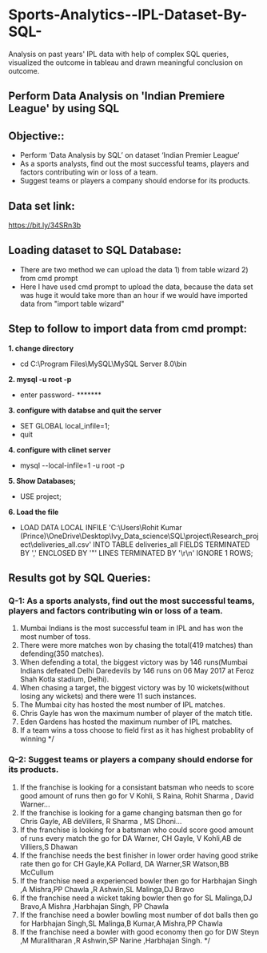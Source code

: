 # Sports-Analytics--IPL-Dataset-By-SQL-
Analysis on past years' IPL data with help of complex SQL queries, visualized the outcome in tableau and drawn meaningful conclusion on outcome.

## Perform Data Analysis on 'Indian Premiere League' by using SQL 
## Objective:: 
- Perform ‘Data Analysis by SQL’ on dataset ‘Indian Premier League’
- As a sports analysts, find out the most successful teams, players and factors contributing win or loss of a team.
- Suggest teams or players a company should endorse for its products.

## Data set link:
https://bit.ly/34SRn3b

## Loading dataset to SQL Database:
- There are two method we can upload the data 1) from table wizard 2) from cmd prompt 
- Here I have used cmd prompt to upload the data, because the data set was huge it would take more than an hour if we would have imported data from "import table wizard"

## Step to follow to import data from cmd prompt:
**1. change directory**
 - cd C:\Program Files\MySQL\MySQL Server 8.0\bin

**2. mysql -u root -p**
 - enter password- *******

**3. configure with databse and quit the server** 
   - SET GLOBAL local_infile=1;
 - quit

**4. configure with clinet server** 
 - mysql --local-infile=1 -u root -p

**5. Show Databases;**
 - USE project;

**6. Load the file**
- LOAD DATA LOCAL INFILE 'C:\\Users\\Rohit Kumar (Prince)\\OneDrive\\Desktop\\Ivy_Data_science\\SQL\\project\\Research_project\\deliveries_all.csv'
INTO TABLE deliveries_all
FIELDS TERMINATED BY ',' ENCLOSED BY '"'
LINES TERMINATED BY '\r\n' IGNORE 1 ROWS;

## Results got by SQL Queries:
### Q-1: As a sports analysts, find out the most successful teams, players and factors contributing win or loss of a team.
1. Mumbai Indians is the most successful team in IPL and has won the most number of toss.
2. There were more matches won by chasing the total(419 matches) than defending(350 matches).
3. When defending a total, the biggest victory was by 146 runs(Mumbai Indians defeated Delhi Daredevils by 146 runs on 06 May 2017 at Feroz Shah Kotla stadium, Delhi).
4. When chasing a target, the biggest victory was by 10 wickets(without losing any wickets) and there were 11 such instances.
5. The Mumbai city has hosted the most number of IPL matches.
6. Chris Gayle has won the maximum number of player of the match title.
7. Eden Gardens has hosted the maximum number of IPL matches.
8. If a team wins a toss choose to field first as it has highest probablity of winning */

### Q-2: Suggest teams or players a company should endorse for its products.

1. If the franchise is looking for a consistant batsman who needs to score good amount of runs then go for V Kohli, S Raina, Rohit Sharma , David Warner...
2. If the franchise is looking for a game changing batsman then go for Chris Gayle, AB deVillers, R Sharma , MS Dhoni...
3. If the franchise is looking for a batsman who could score good amount of runs every match the go for DA Warner, CH Gayle, V Kohli,AB de Villiers,S Dhawan
4. If the franchise needs the best finisher in lower order having good strike rate then go for CH Gayle,KA Pollard, DA Warner,SR Watson,BB McCullum
5. If the franchise need a experienced bowler then go for Harbhajan Singh ,A Mishra,PP Chawla ,R Ashwin,SL Malinga,DJ Bravo
6. If the franchise need a wicket taking bowler then go for SL Malinga,DJ Bravo,A Mishra ,Harbhajan Singh, PP Chawla
7. If the franchise need a bowler bowling most number of dot balls then go for Harbhajan Singh,SL Malinga,B Kumar,A Mishra,PP Chawla
8. If the franchise need a bowler with good economy then go for DW Steyn ,M Muralitharan ,R Ashwin,SP Narine ,Harbhajan Singh. */

